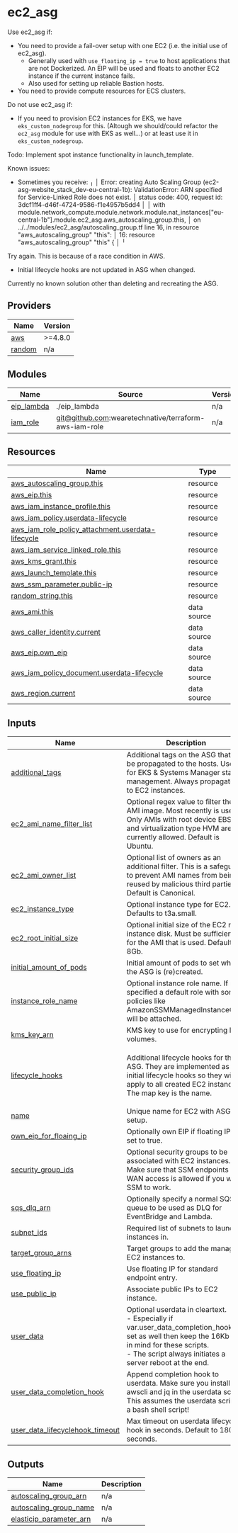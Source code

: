 # ec2_asg

Use ec2_asg if:
- You need to provide a fail-over setup with one EC2 (i.e. the initial use of ec2_asg).
  - Generally used with `use_floating_ip = true` to host applications that are not Dockerized. An EIP will be used and floats to another EC2 instance if the current instance fails.
  - Also used for setting up reliable Bastion hosts.
- You need to provide compute resources for ECS clusters.

Do not use ec2_asg if:
- If you need to provision EC2 instances for EKS, we have `eks_custom_nodegroup` for this. (Altough we should/could refactor the `ec2_asg` module for use with EKS as well...) or at least use it in `eks_custom_nodegroup`.

Todo: Implement spot instance functionality in launch_template.

Known issues:
- Sometimes you receive:
╷
│ Error: creating Auto Scaling Group (ec2-asg-website_stack_dev-eu-central-1b): ValidationError: ARN specified for Service-Linked Role does not exist.
│       status code: 400, request id: 3dcf1ff4-d46f-4724-9586-f1e4957b5dd4
│ 
│   with module.network_compute.module.network.module.nat_instances["eu-central-1b"].module.ec2_asg.aws_autoscaling_group.this,
│   on ../../modules/ec2_asg/autoscaling_group.tf line 16, in resource "aws_autoscaling_group" "this":
│   16: resource "aws_autoscaling_group" "this" {
│ 
╵

Try again. This is because of a race condition in AWS.

- Initial lifecycle hooks are not updated in ASG when changed.

Currently no known solution other than deleting and recreating the ASG.

<!-- BEGIN_TF_DOCS -->
## Providers

| Name | Version |
|------|---------|
| <a name="provider_aws"></a> [aws](#provider\_aws) | >=4.8.0 |
| <a name="provider_random"></a> [random](#provider\_random) | n/a |

## Modules

| Name | Source | Version |
|------|--------|---------|
| <a name="module_eip_lambda"></a> [eip\_lambda](#module\_eip\_lambda) | ./eip_lambda | n/a |
| <a name="module_iam_role"></a> [iam\_role](#module\_iam\_role) | git@github.com:wearetechnative/terraform-aws-iam-role | n/a |

## Resources

| Name | Type |
|------|------|
| [aws_autoscaling_group.this](https://registry.terraform.io/providers/hashicorp/aws/latest/docs/resources/autoscaling_group) | resource |
| [aws_eip.this](https://registry.terraform.io/providers/hashicorp/aws/latest/docs/resources/eip) | resource |
| [aws_iam_instance_profile.this](https://registry.terraform.io/providers/hashicorp/aws/latest/docs/resources/iam_instance_profile) | resource |
| [aws_iam_policy.userdata-lifecycle](https://registry.terraform.io/providers/hashicorp/aws/latest/docs/resources/iam_policy) | resource |
| [aws_iam_role_policy_attachment.userdata-lifecycle](https://registry.terraform.io/providers/hashicorp/aws/latest/docs/resources/iam_role_policy_attachment) | resource |
| [aws_iam_service_linked_role.this](https://registry.terraform.io/providers/hashicorp/aws/latest/docs/resources/iam_service_linked_role) | resource |
| [aws_kms_grant.this](https://registry.terraform.io/providers/hashicorp/aws/latest/docs/resources/kms_grant) | resource |
| [aws_launch_template.this](https://registry.terraform.io/providers/hashicorp/aws/latest/docs/resources/launch_template) | resource |
| [aws_ssm_parameter.public-ip](https://registry.terraform.io/providers/hashicorp/aws/latest/docs/resources/ssm_parameter) | resource |
| [random_string.this](https://registry.terraform.io/providers/hashicorp/random/latest/docs/resources/string) | resource |
| [aws_ami.this](https://registry.terraform.io/providers/hashicorp/aws/latest/docs/data-sources/ami) | data source |
| [aws_caller_identity.current](https://registry.terraform.io/providers/hashicorp/aws/latest/docs/data-sources/caller_identity) | data source |
| [aws_eip.own_eip](https://registry.terraform.io/providers/hashicorp/aws/latest/docs/data-sources/eip) | data source |
| [aws_iam_policy_document.userdata-lifecycle](https://registry.terraform.io/providers/hashicorp/aws/latest/docs/data-sources/iam_policy_document) | data source |
| [aws_region.current](https://registry.terraform.io/providers/hashicorp/aws/latest/docs/data-sources/region) | data source |

## Inputs

| Name | Description | Type | Default | Required |
|------|-------------|------|---------|:--------:|
| <a name="input_additional_tags"></a> [additional\_tags](#input\_additional\_tags) | Additional tags on the ASG that will be propagated to the hosts. Useful for EKS & Systems Manager state management. Always propagated to EC2 instances. | `map(string)` | `{}` | no |
| <a name="input_ec2_ami_name_filter_list"></a> [ec2\_ami\_name\_filter\_list](#input\_ec2\_ami\_name\_filter\_list) | Optional regex value to filter the AMI image. Most recently is used. Only AMIs with root device EBS and virtualization type HVM are currently allowed. Default is Ubuntu. | `list(string)` | <pre>[<br>  "ubuntu/images/hvm-ssd/ubuntu-focal-20.04-amd64-server-*"<br>]</pre> | no |
| <a name="input_ec2_ami_owner_list"></a> [ec2\_ami\_owner\_list](#input\_ec2\_ami\_owner\_list) | Optional list of owners as an additional filter. This is a safeguard to prevent AMI names from being reused by malicious third parties. Default is Canonical. | `list(string)` | <pre>[<br>  "099720109477"<br>]</pre> | no |
| <a name="input_ec2_instance_type"></a> [ec2\_instance\_type](#input\_ec2\_instance\_type) | Optional instance type for EC2. Defaults to t3a.small. | `string` | `"t3a.small"` | no |
| <a name="input_ec2_root_initial_size"></a> [ec2\_root\_initial\_size](#input\_ec2\_root\_initial\_size) | Optional initial size of the EC2 root instance disk. Must be sufficient for the AMI that is used. Defaults to 8Gb. | `number` | `8` | no |
| <a name="input_initial_amount_of_pods"></a> [initial\_amount\_of\_pods](#input\_initial\_amount\_of\_pods) | Initial amount of pods to set when the ASG is (re)created. | `number` | `0` | no |
| <a name="input_instance_role_name"></a> [instance\_role\_name](#input\_instance\_role\_name) | Optional instance role name. If not specified a default role with some policies like AmazonSSMManagedInstanceCore will be attached. | `string` | `null` | no |
| <a name="input_kms_key_arn"></a> [kms\_key\_arn](#input\_kms\_key\_arn) | KMS key to use for encrypting EBS volumes. | `string` | n/a | yes |
| <a name="input_lifecycle_hooks"></a> [lifecycle\_hooks](#input\_lifecycle\_hooks) | Additional lifecycle hooks for this ASG. They are implemented as initial lifecycle hooks so they will apply to all created EC2 instances. The map key is the name. | <pre>map(object({<br>    timeout_in_seconds = number<br>    launch_lifecycle = bool<br>    notification_metadata = string<br>  }))</pre> | `{}` | no |
| <a name="input_name"></a> [name](#input\_name) | Unique name for EC2 with ASG setup. | `string` | n/a | yes |
| <a name="input_own_eip_for_floaing_ip"></a> [own\_eip\_for\_floaing\_ip](#input\_own\_eip\_for\_floaing\_ip) | Optionally own EIP if floating IP is set to true. | `string` | `null` | no |
| <a name="input_security_group_ids"></a> [security\_group\_ids](#input\_security\_group\_ids) | Optional security groups to be associated with EC2 instances. Make sure that SSM endpoints or WAN access is allowed if you want SSM to work. | `list(string)` | `[]` | no |
| <a name="input_sqs_dlq_arn"></a> [sqs\_dlq\_arn](#input\_sqs\_dlq\_arn) | Optionally specify a normal SQS queue to be used as DLQ for EventBridge and Lambda. | `string` | `null` | no |
| <a name="input_subnet_ids"></a> [subnet\_ids](#input\_subnet\_ids) | Required list of subnets to launch instances in. | `list(string)` | n/a | yes |
| <a name="input_target_group_arns"></a> [target\_group\_arns](#input\_target\_group\_arns) | Target groups to add the managed EC2 instances to. | `list(string)` | `[]` | no |
| <a name="input_use_floating_ip"></a> [use\_floating\_ip](#input\_use\_floating\_ip) | Use floating IP for standard endpoint entry. | `bool` | `true` | no |
| <a name="input_use_public_ip"></a> [use\_public\_ip](#input\_use\_public\_ip) | Associate public IPs to EC2 instance. | `bool` | `false` | no |
| <a name="input_user_data"></a> [user\_data](#input\_user\_data) | Optional userdata in cleartext.<br>- Especially if var.user\_data\_completion\_hook is set as well then keep the 16Kb limit in mind for these scripts.<br>- The script always initiates a server reboot at the end. | `string` | `""` | no |
| <a name="input_user_data_completion_hook"></a> [user\_data\_completion\_hook](#input\_user\_data\_completion\_hook) | Append completion hook to userdata. Make sure you install awscli and jq in the userdata script. This assumes the userdata script is a bash shell script! | `bool` | `false` | no |
| <a name="input_user_data_lifecyclehook_timeout"></a> [user\_data\_lifecyclehook\_timeout](#input\_user\_data\_lifecyclehook\_timeout) | Max timeout on userdata lifecycle hook in seconds. Default to 1800 seconds. | `number` | `1800` | no |

## Outputs

| Name | Description |
|------|-------------|
| <a name="output_autoscaling_group_arn"></a> [autoscaling\_group\_arn](#output\_autoscaling\_group\_arn) | n/a |
| <a name="output_autoscaling_group_name"></a> [autoscaling\_group\_name](#output\_autoscaling\_group\_name) | n/a |
| <a name="output_elasticip_parameter_arn"></a> [elasticip\_parameter\_arn](#output\_elasticip\_parameter\_arn) | n/a |
<!-- END_TF_DOCS -->